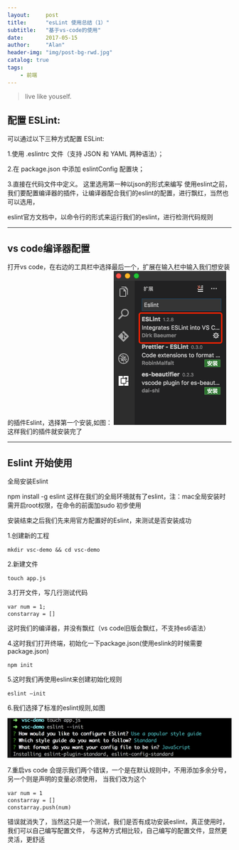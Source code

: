 ```yaml
---
layout:     post
title:      "esLint 使用总结（1）"
subtitle:   "基于vs-code的使用"
date:       2017-05-15
author:     "Alan"
header-img: "img/post-bg-rwd.jpg"
catalog: true
tags:
    - 前端
---
```


> live like youself. 


## 配置 ESLint:

可以通过以下三种方式配置 ESLint:

1.使用 .eslintrc 文件（支持 JSON 和 YAML 两种语法）；

2.在 package.json 中添加 eslintConfig 配置块；

3.直接在代码文件中定义。
这里选用第一种以json的形式来编写
使用eslint之前，我们要配置编译器的插件，让编译器配合我们的eslint的配置，进行飘红，当然也可以选用，

eslint官方文档中，以命令行的形式来运行我们的eslint，进行检测代码规则

---

## vs code编译器配置

打开vs code，在右边的工具栏中选择最后一个，扩展在输入栏中输入我们想安装的插件Eslint，选择第一个安装,如图：
![eslint](/img/eslint.jpg)
这样我们的插件就安装完了

---

## Eslint 开始使用

全局安装Eslint

npm install -g eslint
这样在我们的全局环境就有了eslint，注：mac全局安装时需开启root权限，在命令的前面加sudo
初步使用

安装结束之后我们先来用官方配置好的Eslint，来测试是否安装成功

1.创建新的工程

```
mkdir vsc-demo && cd vsc-demo
```

2.新建文件

```
touch app.js
```

3.打开文件，写几行测试代码

```
var num = 1;
constarray = []
```

这时我们的编译器，并没有飘红（vs code旧版会飘红，不支持es6语法）

4.这时我们打开终端，初始化一下package.json(使用eslink的时候需要package.json)

```
npm init
```

5.这时我们再使用eslint来创建初始化规则

```
eslint —init
```

6.我们选择了标准的eslint规则,如图

![eslint](/img/eslintchose.png)

7.重启vs code
会提示我们两个错误，一个是在默认规则中，不用添加多余分号，另一个则是声明的变量必须使用，
当我们改为这个

```
var num = 1
constarray = []
constarray.push(num)
```
错误就消失了，当然这只是一个测试，我们是否有成功安装eslint，真正使用时，我们可以自己编写配置文件，
与这种方式相比较，自己编写的配置文件，显然更灵活，更舒适



